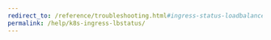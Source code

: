 ```yaml
---
redirect_to: /reference/troubleshooting.html#ingress-status-loadbalancer
permalink: /help/k8s-ingress-lbstatus/
---
```

